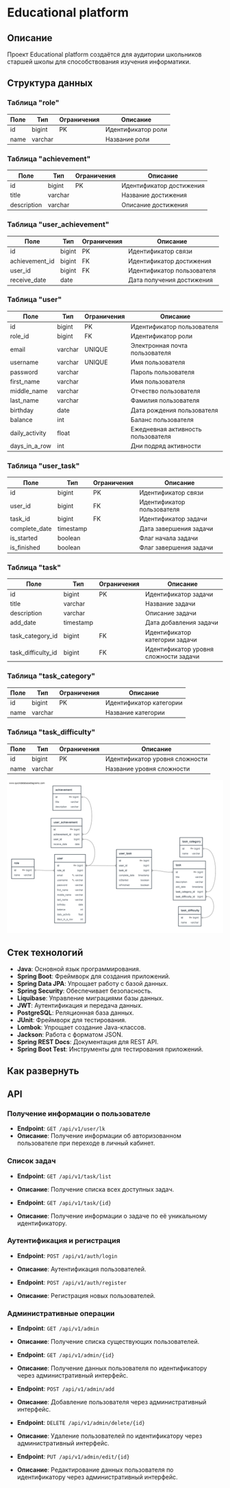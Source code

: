 # Educational platform

## Описание

Проект Educational platform создаётся для аудитории школьников старшей школы для способствования изучения информатики.

## Структура данных

### Таблица "role"

| Поле | Тип     | Ограничения | Описание           |
|------|---------|-------------|--------------------|
| id   | bigint  | PK          | Идентификатор роли |
| name | varchar |             | Название роли      |

### Таблица "achievement"

| Поле        | Тип     | Ограничения | Описание                 |
|-------------|---------|-------------|--------------------------|
| id          | bigint  | PK          | Идентификатор достижения |
| title       | varchar |             | Название достижения      |
| description | varchar |             | Описание достижения      |

### Таблица "user_achievement"

| Поле           | Тип    | Ограничения | Описание                   |
|----------------|--------|-------------|----------------------------|
| id             | bigint | PK          | Идентификатор связи        |
| achievement_id | bigint | FK          | Идентификатор достижения   |
| user_id        | bigint | FK          | Идентификатор пользователя |
| receive_date   | date   |             | Дата получения достижения  |

### Таблица "user"

| Поле           | Тип     | Ограничения | Описание                           |
|----------------|---------|-------------|------------------------------------|
| id             | bigint  | PK          | Идентификатор пользователя         |
| role_id        | bigint  | FK          | Идентификатор роли                 |
| email          | varchar | UNIQUE      | Электронная почта пользователя     |
| username       | varchar | UNIQUE      | Имя пользователя                   |
| password       | varchar |             | Пароль пользователя                |
| first_name     | varchar |             | Имя пользователя                   |
| middle_name    | varchar |             | Отчество пользователя              |
| last_name      | varchar |             | Фамилия пользователя               |
| birthday       | date    |             | Дата рождения пользователя         |
| balance        | int     |             | Баланс пользователя                |
| daily_activity | float   |             | Ежедневная активность пользователя |
| days_in_a_row  | int     |             | Дни подряд активности              |

### Таблица "user_task"

| Поле          | Тип       | Ограничения | Описание                   |
|---------------|-----------|-------------|----------------------------|
| id            | bigint    | PK          | Идентификатор связи        |
| user_id       | bigint    | FK          | Идентификатор пользователя |
| task_id       | bigint    | FK          | Идентификатор задачи       |
| complete_date | timestamp |             | Дата завершения задачи     |
| is_started    | boolean   |             | Флаг начала задачи         |
| is_finished   | boolean   |             | Флаг завершения задачи     |

### Таблица "task"

| Поле               | Тип       | Ограничения | Описание                              |
|--------------------|-----------|-------------|---------------------------------------|
| id                 | bigint    | PK          | Идентификатор задачи                  |
| title              | varchar   |             | Название задачи                       |
| description        | varchar   |             | Описание задачи                       |
| add_date           | timestamp |             | Дата добавления задачи                |
| task_category_id   | bigint    | FK          | Идентификатор категории задачи        |
| task_difficulty_id | bigint    | FK          | Идентификатор уровня сложности задачи |

### Таблица "task_category"

| Поле | Тип     | Ограничения | Описание                |
|------|---------|-------------|-------------------------|
| id   | bigint  | PK          | Идентификатор категории |
| name | varchar |             | Название категории      |

### Таблица "task_difficulty"

| Поле | Тип     | Ограничения | Описание                       |
|------|---------|-------------|--------------------------------|
| id   | bigint  | PK          | Идентификатор уровня сложности |
| name | varchar |             | Название уровня сложности      |

![Database relational schema](DB-schema.png)

## Стек технологий

- **Java**: Основной язык программирования.
- **Spring Boot**: Фреймворк для создания приложений.
- **Spring Data JPA**: Упрощает работу с базой данных.
- **Spring Security**: Обеспечивает безопасность.
- **Liquibase**: Управление миграциями базы данных.
- **JWT**: Аутентификация и передача данных.
- **PostgreSQL**: Реляционная база данных.
- **JUnit**: Фреймворк для тестирования.
- **Lombok**: Упрощает создание Java-классов.
- **Jackson**: Работа с форматом JSON.
- **Spring REST Docs**: Документация для REST API.
- **Spring Boot Test**: Инструменты для тестирования приложений.

## Как развернуть

## API

### Получение информации о пользователе

- **Endpoint**: `GET /api/v1/user/lk`
- **Описание**: Получение информации об авторизованном пользователе при переходе в личный кабинет.

### Список задач

- **Endpoint**: `GET /api/v1/task/list`
- **Описание**: Получение списка всех доступных задач.

- **Endpoint**: `GET /api/v1/task/{id}`
- **Описание**: Получение информации о задаче по её уникальному идентификатору.

### Аутентификация и регистрация

- **Endpoint**: `POST /api/v1/auth/login`
- **Описание**: Аутентификация пользователей.

- **Endpoint**: `POST /api/v1/auth/register`
- **Описание**: Регистрация новых пользователей.

### Административные операции

- **Endpoint**: `GET /api/v1/admin`
- **Описание**: Получение списка существующих пользователей.

- **Endpoint**: `GET /api/v1/admin/{id}`
- **Описание**: Получение данных пользователя по идентификатору через административный интерфейс.


- **Endpoint**: `POST /api/v1/admin/add`
- **Описание**: Добавление пользователя через административный интерфейс.

- **Endpoint**: `DELETE /api/v1/admin/delete/{id}`
- **Описание**: Удаление пользователей по идентификатору через административный интерфейс.

- **Endpoint**: `PUT /api/v1/admin/edit/{id}`
- **Описание**: Редактирование данных пользователя по идентификатору через административный интерфейс.
